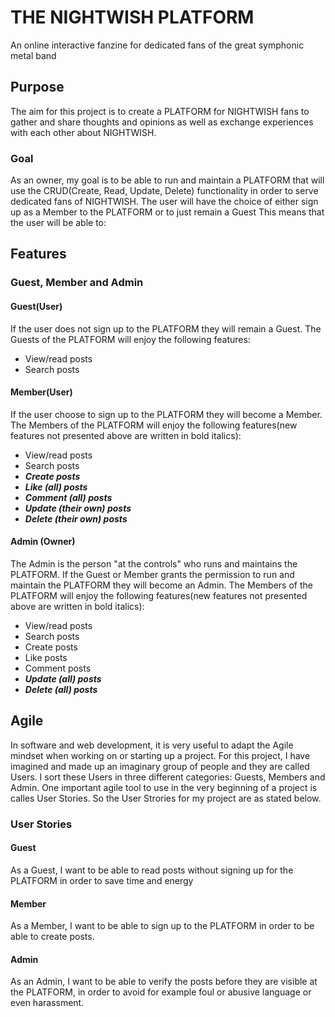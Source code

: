 # THE NIGHTWISH PLATFORM #

An online interactive fanzine for dedicated fans of the great symphonic metal band

## Purpose
The aim for this project is to create a PLATFORM for NIGHTWISH fans to gather and share thoughts and opinions as well as exchange experiences with each other about NIGHTWISH.

### Goal
As an owner, my goal is to be able to run and maintain a PLATFORM that will use the CRUD(Create, Read, Update, Delete) functionality in order to serve dedicated fans of NIGHTWISH. The user will have the choice of either sign up as a Member to the PLATFORM or to just remain a Guest
This means that the user will be able to: 

## Features

### Guest, Member and Admin

#### Guest(User)
If the user does not sign up to the PLATFORM they will remain a Guest.
The Guests of the PLATFORM will enjoy the following features:
- View/read posts
- Search posts

#### Member(User)
If the user choose to sign up to the PLATFORM they will become a Member.
The Members of the PLATFORM will enjoy the following features(new features not presented above are written in bold italics):
- View/read posts
- Search posts
- ***Create posts***
- ***Like (all) posts***
- ***Comment (all) posts***
- ***Update (their own) posts***
- ***Delete (their own) posts***

#### Admin (Owner)
The Admin is the person "at the controls" who runs and maintains the PLATFORM.
If the Guest or Member grants the permission to run and maintain the PLATFORM they will become an Admin.
The Members of the PLATFORM will enjoy the following features(new features not presented above are written in bold italics):
- View/read posts
- Search posts
- Create posts
- Like posts
- Comment posts
- ***Update (all) posts***
- ***Delete (all) posts***

## Agile
In software and web development, it is very useful to adapt the Agile mindset when working on or starting up a project. 
For this project, I have imagined and made up an imaginary group of people and they are called Users. 
I sort these Users in three different categories: Guests, Members and Admin.
One important agile tool to use in the very beginning of a project is calles User Stories.
So the User Strories for my project are as stated below.

### User Stories

#### Guest
As a Guest, I want to be able to read posts without signing up for the PLATFORM in order to save time and energy

#### Member
As a Member, I want to be able to sign up to the PLATFORM in order to be able to create posts.

#### Admin
As an Admin, I want to be able to verify the posts before they are visible at the PLATFORM, in order to avoid for example foul or abusive language or even harassment.


